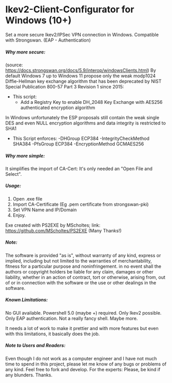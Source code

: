 # Ikev2-Client-Configurator for Windows (10+)

Set a more secure Ikev2/IPSec VPN connection in Windows. Compatible with Strongswan. (EAP - Authentication)

##### Why more secure:

(source: https://docs.strongswan.org/docs/5.9/interop/windowsClients.html)
By default Windows 7 up to Windows 11 propose only the weak modp1024 Diffie-Hellman key exchange algorithm that has been deprecated by NIST Special Publication 800-57 Part 3 Revision 1 since 2015:
- This script:
    - Add a Registry Key to enable DH_2048 Key Exchange with AES256 authenticated encryption algorithm

In Windows unfortunately the ESP proposals still contain the weak single DES and even NULL encryption algorithms and data integrity is restricted to SHA1
- This Script enforces:
  -DHGroup ECP384 
  -IntegrityCheckMethod SHA384 
  -PfsGroup ECP384 
  -EncryptionMethod GCMAES256

##### Why more simple:

It simplifies the import of CA-Cert: It's only needed an "Open File and Select".

##### Usage:

1. Open .exe file
2. Import CA-Certificate (Eg .pem certificate from strongswan-pki)
3. Set VPN Name and IP/Domain
4. Enjoy.


Exe created with PS2EXE by MScholtes; link: https://github.com/MScholtes/PS2EXE
(Many Thanks!)

##### Note:

The software is provided "as is", without warranty of any kind, express or implied, including but not limited to the warranties of merchantability, fitness for a particular purpose and noninfringement. in no event shall the authors or copyright holders be liable for any claim, damages or other liability, whether in an action of contract, tort or otherwise, arising from, out of or in connection with the software or the use or other dealings in the software.

##### Known Limitations:

No GUI available. Powershell 5.0 (maybe +) required. 
Only Ikev2 possible.
Only EAP authentication.
Not a really fancy shell.
Maybe more.

It needs a lot of work to make it prettier and with more features but even with this limitations, it basically does the job.

##### Note to Users and Readers:
Even though I do not work as a computer engineer and I have not much time to spend in this project, please let me know of any bugs or problems of any kind. 
Feel free to fork and develop.
For the experts: Please, be kind if any blunders. Thanks.
